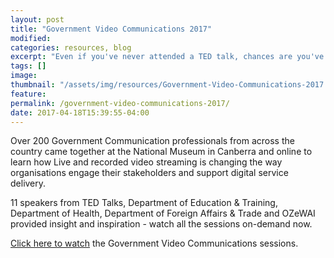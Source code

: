 ```yaml
---
layout: post
title: "Government Video Communications 2017"
modified:
categories: resources, blog
excerpt: "Even if you've never attended a TED talk, chances are you've been exposed to one in some form."
tags: []
image:
thumbnail: "/assets/img/resources/Government-Video-Communications-2017.jpg"
feature:
permalink: /government-video-communications-2017/
date: 2017-04-18T15:39:55-04:00
---
```


<p>Over 200 Government Communication professionals from across the country came together at the National Museum in Canberra and online to learn how Live and recorded video streaming is changing the way organisations engage their stakeholders and support digital service delivery.</p>
<p>11 speakers from TED Talks, Department of Education &amp; Training, Department of Health, Department of Foreign Affairs &amp; Trade and OZeWAI provided insight and inspiration - watch all the sessions on-demand now.</p>
<p><a href="http://content.viostream.com/gov-video-comms-library" target="_blank">Click here to watch</a> the Government Video Communications sessions.</p>